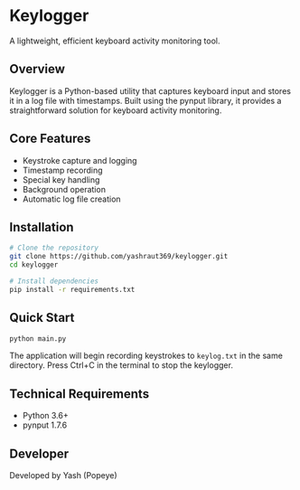 # Keylogger

A lightweight, efficient keyboard activity monitoring tool.

## Overview
Keylogger is a Python-based utility that captures keyboard input and stores it in a log file with timestamps. Built using the pynput library, it provides a straightforward solution for keyboard activity monitoring.

## Core Features
- Keystroke capture and logging
- Timestamp recording
- Special key handling
- Background operation
- Automatic log file creation

## Installation

```bash
# Clone the repository
git clone https://github.com/yashraut369/keylogger.git
cd keylogger

# Install dependencies
pip install -r requirements.txt
```

## Quick Start

```bash
python main.py
```

The application will begin recording keystrokes to `keylog.txt` in the same directory. Press Ctrl+C in the terminal to stop the keylogger.

## Technical Requirements
- Python 3.6+
- pynput 1.7.6

## Developer
Developed by Yash (Popeye) 
